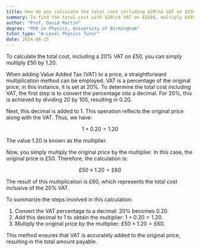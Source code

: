 ```yaml
---
title: How do you calculate the total cost including $20\%$ VAT on £$50$?
summary: To find the total cost with $20\%$ VAT on £$50$, multiply £$50$ by $1.20$, resulting in £$60$.
author: "Prof. David Martin"
degree: "PhD in Physics, University of Birmingham"
tutor_type: "A-Level Physics Tutor"
date: 2024-06-15
---
```


To calculate the total cost, including a 20% VAT on £50, you can simply multiply £50 by 1.20.

When adding Value Added Tax (VAT) to a price, a straightforward multiplication method can be employed. VAT is a percentage of the original price; in this instance, it is set at 20%. To determine the total cost including VAT, the first step is to convert the percentage into a decimal. For 20%, this is achieved by dividing 20 by 100, resulting in $0.20$.

Next, this decimal is added to $1$. This operation reflects the original price along with the VAT. Thus, we have:

$$
1 + 0.20 = 1.20
$$

The value $1.20$ is known as the multiplier.

Now, you simply multiply the original price by the multiplier. In this case, the original price is £50. Therefore, the calculation is:

$$
£50 \times 1.20 = £60
$$

The result of this multiplication is £60, which represents the total cost inclusive of the 20% VAT.

To summarize the steps involved in this calculation:

1. Convert the VAT percentage to a decimal: $20\%$ becomes $0.20$.
2. Add this decimal to $1$ to obtain the multiplier: $1 + 0.20 = 1.20$.
3. Multiply the original price by the multiplier: $£50 \times 1.20 = £60$.

This method ensures that VAT is accurately added to the original price, resulting in the total amount payable.
    
